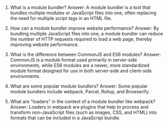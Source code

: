

1. What is a module bundler?
Answer: A module bundler is a tool that bundles multiple modules or JavaScript files into one, often replacing the need for multiple script tags in an HTML file. 

2. How can a module bundler improve website performance?
Answer: By bundling multiple JavaScript files into one, a module bundler can reduce the number of HTTP requests required to load a web page, thereby improving website performance. 

3. What is the difference between CommonJS and ES6 modules?
Answer: CommonJS is a module format used primarily in server-side environments, while ES6 modules are a newer, more standardized module format designed for use in both server-side and client-side environments. 

4. What are some popular module bundlers?
Answer: Some popular module bundlers include webpack, Parcel, Rollup, and Browserify. 

5. What are "loaders" in the context of a module bundler like webpack?
Answer: Loaders in webpack are plugins that help to process and transform non-JavaScript files (such as images, CSS, and HTML) into formats that can be included in a JavaScript bundle.